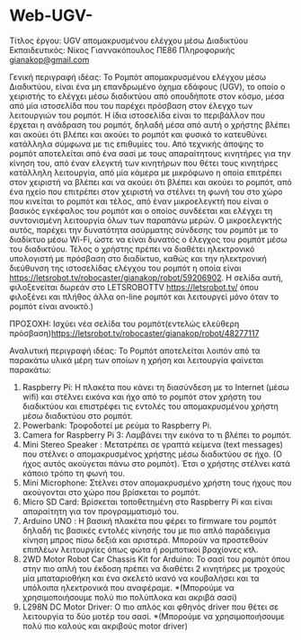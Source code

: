 # Web-UGV-
Τίτλος έργου:
UGV απομακρυσμένου ελέγχου μέσω Διαδικτύου
Εκπαιδευτικός: Νίκος Γιαννακόπουλος ΠΕ86 Πληροφορικής gianakop@gmail.com

 Γενική περιγραφή ιδέας:
Το Ρομπότ απομακρυσμένου ελέγχου μέσω Διαδικτύου, είναι ένα μη επανδρωμένο όχημα εδάφους (UGV), το οποίο ο χειριστής το ελέγχει μέσω διαδικτύου από οπουδήποτε στον κόσμο, μέσα από μία ιστοσελίδα που του παρέχει πρόσβαση στον έλεγχο των λειτουργιών του ρομπότ.  Η ίδια ιστοσελίδα είναι το περιβάλλον που έρχεται η ανάδραση του ρομπότ, δηλαδή μέσα από αυτή ο χρήστης βλέπει και ακούει ότι βλέπει και ακούει το ρομπότ και φυσικά το κατευθύνει κατάλληλα σύμφωνα με τις επιθυμίες του.
Από τεχνικής άποψης το ρομπότ αποτελείται από ένα σασί  με τους απαραίτητους κινητήρες για την κίνηση του, από έναν ελεγκτή των κινητήρων που θέτει τους κινητήρες κατάλληλη λειτουργία, από μία κάμερα με μικρόφωνο η οποία επιτρέπει στον χειριστή να βλέπει και να ακούει ότι βλέπει και ακούει το ρομπότ, από ένα ηχείο που επιτρέπει στον χειριστή να στέλνει τη φωνή του στο χώρο που κινείται το ρομπότ και τέλος, από έναν μικροελεγκτή που είναι ο βασικός εγκέφαλος του ρομπότ και ο οποίος συνδέεται και ελέγχει τη συντονισμένη λειτουργία όλων των παραπάνω μερών. Ο μικροελεγκτής αυτός,  παρέχει την δυνατότητα ασύρματης σύνδεσης του ρομπότ  με το διαδίκτυο μέσω Wi-Fi, ώστε να είναι δυνατός ο έλεγχος του ρομπότ μέσω του διαδικτύου. Τέλος ο χρήστης πρέπει να διαθέτει ηλεκτρονικό υπολογιστή με πρόσβαση στο διαδίκτυο, καθώς και την ηλεκτρονική διεύθυνση της ιστοσελίδας ελέγχου του ρομπότ η οποία είναι https://letsrobot.tv/robocaster/gianakop/robot/59206902. Η σελίδα αυτή, φιλοξενείται δωρεάν στο  LETSROBOTTV https://letsrobot.tv/  όπου φιλοξένει και πλήθος άλλα on-line ρομπότ και λειτουργεί μόνο όταν το ρομπότ είναι ανοικτό.) 

ΠΡΟΣΟΧΗ: Ισχύει νέα σελίδα του ρομπότ(εντελώς ελεύθερη πρόσβαση)https://letsrobot.tv/robocaster/gianakop/robot/48277117

Αναλυτική περιγραφή ιδέας:
Το Ρομπότ αποτελείται λοιπόν από τα παρακάτω υλικά μέρη των οποίων η χρήση και λειτουργία φαίνεται παρακάτω:
1)	Raspberry Pi: 	Η πλακέτα που κάνει τη διασύνδεση με το Internet (μέσω wifi) και στέλνει εικόνα και ήχο από το ρομπότ στον χρήστη του διαδικτύου και επιστρέφει  τις εντολές του απομακρυσμένου χρήστη μέσω διαδικτύου στο ρομπότ.
2)	Powerbank: 	Τροφοδοτεί με ρεύμα το Raspberry Pi.    
3)	Camera  for Raspberry Pi 3: 	Λαμβάνει την εικόνα το τι βλέπει το ρομπότ.
4)	Mini Stereo Speaker :	Μετατρέπει σε γραπτά κείμενα (text messages) που στέλνει ο απομακρυσμένος χρήστης μέσω διαδικτύου σε ήχο. (Ο ήχος αυτός ακούγεται πάνω στο ρομπότ). Έτσι ο χρήστης στέλνει κατά κάποιο τρόπο τη φωνή του.
 5) Mini Microphone: 	Στέλνει στον απομακρυσμένο χρήστη τους ήχους που ακούγονται στο χώρο που βρίσκεται το ρομπότ.
 6) Micro SD Card: 	Βρίσκεται τοποθετημένη στο Raspberry Pi και είναι απαραίτητη για τον προγραμματισμό του. 
7)	Arduino UNO : 	Η βασική πλακέτα που φέρει το firmware του ρομπότ δηλαδή τις βασικές εντολές κίνησής του με πιο απλό παράδειγμα κίνηση μπρος πίσω δεξιά και αριστερά. Μπορούν να προστεθούν επιπλέων λειτουργίες όπως φώτα ή ρομποτικοί βραχίονες κτλ.
8)	2WD Motor Robot Car Chassis Kit  for Arduino:	To σασί του ρομπότ όπου στην πιο απλή του έκδοση πρέπει να διαθέτει 2 κινητήρες με τροχούς μία μπαταριοθήκη και ένα σκελετό ικανό να κουβαλήσει και τα υπόλοιπα ηλεκτρονικά που αναφέραμε. *(Μπορούμε να χρησιμοποιήσουμε πολύ πιο πολύπλοκα και ακριβά σασί)
9)	 L298N DC Motor Driver: 	Ο πιο απλός και φθηνός  driver που θέτει σε λειτουργία το δύο μοτέρ του σασί. *(Μπορούμε να χρησιμοποιήσουμε πολύ πιο καλούς και ακριβούς motor driver)

